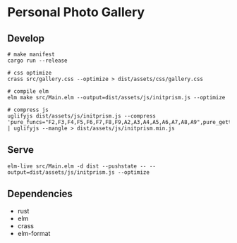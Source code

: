 # Personal Photo Gallery

## Develop
```
# make manifest
cargo run --release

# css optimize
crass src/gallery.css --optimize > dist/assets/css/gallery.css

# compile elm
elm make src/Main.elm --output=dist/assets/js/initprism.js --optimize

# compress js
uglifyjs dist/assets/js/initprism.js --compress 'pure_funcs="F2,F3,F4,F5,F6,F7,F8,F9,A2,A3,A4,A5,A6,A7,A8,A9",pure_getters,keep_fargs=false,unsafe_comps,unsafe' | uglifyjs --mangle > dist/assets/js/initprism.min.js
```

## Serve
```
elm-live src/Main.elm -d dist --pushstate -- --output=dist/assets/js/initprism.js --optimize
```

## Dependencies
- rust
- elm
- crass
- elm-format